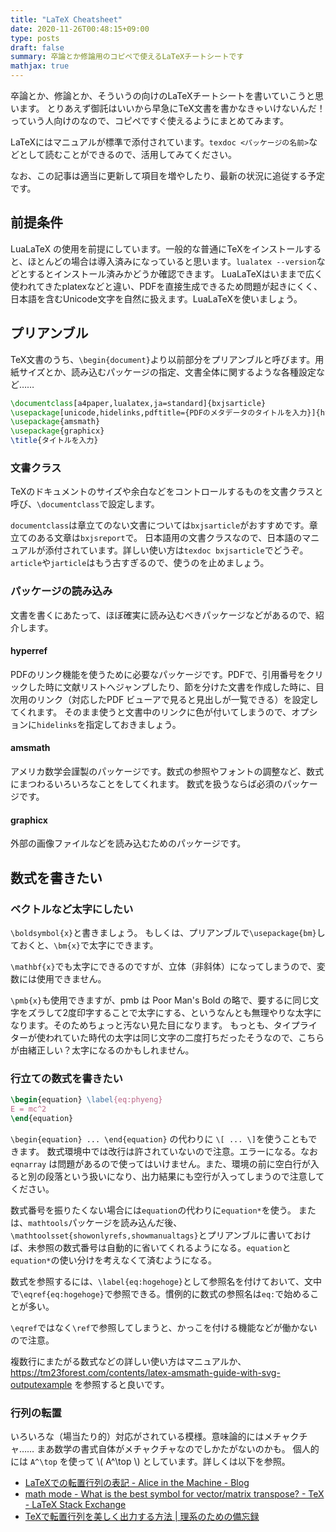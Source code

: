 ```yaml
---
title: "LaTeX Cheatsheet"
date: 2020-11-26T00:48:15+09:00
type: posts
draft: false
summary: 卒論とか修論用のコピペで使えるLaTeXチートシートです
mathjax: true
---
```


卒論とか、修論とか、そういうの向けのLaTeXチートシートを書いていこうと思います。
とりあえず御託はいいから早急にTeX文書を書かなきゃいけないんだ！っていう人向けのなので、コピペですぐ使えるようにまとめてみます。

LaTeXにはマニュアルが標準で添付されています。`texdoc <パッケージの名前>`などとして読むことができるので、活用してみてください。

なお、この記事は適当に更新して項目を増やしたり、最新の状況に追従する予定です。

## 前提条件
LuaLaTeX の使用を前提にしています。一般的な普通にTeXをインストールすると、ほとんどの場合は導入済みになっていると思います。`lualatex --version`などとするとインストール済みかどうか確認できます。
LuaLaTeXはいままで広く使われてきたplatexなどと違い、PDFを直接生成できるため問題が起きにくく、日本語を含むUnicode文字を自然に扱えます。LuaLaTeXを使いましょう。

## プリアンブル
TeX文書のうち、`\begin{document}`より以前部分をプリアンブルと呼びます。用紙サイズとか、読み込むパッケージの指定、文書全体に関するような各種設定など……

```LaTeX
\documentclass[a4paper,lualatex,ja=standard]{bxjsarticle}
\usepackage[unicode,hidelinks,pdftitle={PDFのメタデータのタイトルを入力}]{hyperref}
\usepackage{amsmath}
\usepackage{graphicx}
\title{タイトルを入力}
```
### 文書クラス

TeXのドキュメントのサイズや余白などをコントロールするものを文書クラスと呼び、`\documentclass`で設定します。

`documentclass`は章立てのない文書については`bxjsarticle`がおすすめです。章立てのある文章は`bxjsreport`で。
日本語用の文書クラスなので、日本語のマニュアルが添付されています。詳しい使い方は`texdoc bxjsarticle`でどうぞ。
`article`や`jarticle`はもう古すぎるので、使うのを止めましょう。

### パッケージの読み込み
文書を書くにあたって、ほぼ確実に読み込むべきパッケージなどがあるので、紹介します。

#### hyperref
PDFのリンク機能を使うために必要なパッケージです。PDFで、引用番号をクリックした時に文献リストへジャンプしたり、節を分けた文書を作成した時に、目次用のリンク（対応したPDF
ビューアで見ると見出しが一覧できる）を設定してくれます。
そのまま使うと文書中のリンクに色が付いてしまうので、オプションに`hidelinks`を指定しておきましょう。

#### amsmath
アメリカ数学会謹製のパッケージです。数式の参照やフォントの調整など、数式にまつわるいろいろなことをしてくれます。
数式を扱うならば必須のパッケージです。

#### graphicx
外部の画像ファイルなどを読み込むためのパッケージです。

## 数式を書きたい

### ベクトルなど太字にしたい
`\boldsymbol{x}`と書きましょう。
もしくは、プリアンブルで`\usepackage{bm}`しておくと、`\bm{x}`で太字にできます。

`\mathbf{x}`でも太字にできるのですが、立体（非斜体）になってしまうので、変数には使用できません。

`\pmb{x}`も使用できますが、pmb は Poor Man's Bold の略で、要するに同じ文字をズラして2度印字することで太字にする、というなんとも無理やりな太字になります。そのためちょっと汚ない見た目になります。
もっとも、タイプライターが使われていた時代の太字は同じ文字の二度打ちだったそうなので、こちらが由緒正しい？太字になるのかもしれません。

### 行立ての数式を書きたい

```LaTeX
\begin{equation} \label{eq:phyeng}
E = mc^2
\end{equation}
```

`\begin{equation} ... \end{equation}` の代わりに `\[ ... \]`を使うこともできます。
数式環境中では改行は許されていないので注意。エラーになる。なお `eqnarray` は問題があるので使ってはいけません。また、環境の前に空白行が入ると別の段落という扱いになり、出力結果にも空行が入ってしまうので注意してください。

数式番号を振りたくない場合には`equation`の代わりに`equation*`を使う。
または、`mathtools`パッケージを読み込んだ後、`\mathtoolsset{showonlyrefs,showmanualtags}`とプリアンブルに書いておけば、未参照の数式番号は自動的に省いてくれるようになる。`equation`と`equation*`の使い分けを考えなくて済むようになる。

数式を参照するには、`\label{eq:hogehoge}`として参照名を付けておいて、文中で`\eqref{eq:hogehoge}`で参照できる。慣例的に数式の参照名は`eq:`で始めることが多い。

`\eqref`ではなく`\ref`で参照してしまうと、かっこを付ける機能などが働かないので注意。

複数行にまたがる数式などの詳しい使い方はマニュアルか、
https://tm23forest.com/contents/latex-amsmath-guide-with-svg-outputexample
を参照すると良いです。

### 行列の転置
いろいろな（場当たり的）対応がされている模様。意味論的にはメチャクチャ…… まあ数学の書式自体がメチャクチャなのでしかたがないのかも。
個人的には `A^\top` を使って \\( A^\top \\) としています。詳しくは以下を参照。

- [LaTeXでの転置行列の表記 - Alice in the Machine - Blog](https://blog.browniealice.net/post/latex_transpose/)
- [math mode - What is the best symbol for vector/matrix transpose? - TeX - LaTeX Stack Exchange](https://tex.stackexchange.com/questions/30619/what-is-the-best-symbol-for-vector-matrix-transpose)
- [TeXで転置行列を美しく出力する方法 | 理系のための備忘録](https://science-log.com/%E6%95%B0%E5%AD%A6/tex%E3%81%A7%E8%BB%A2%E7%BD%AE%E8%A1%8C%E5%88%97%E3%82%92%E7%BE%8E%E3%81%97%E3%81%8F%E5%87%BA%E5%8A%9B%E3%81%99%E3%82%8B%E6%96%B9%E6%B3%95/)
